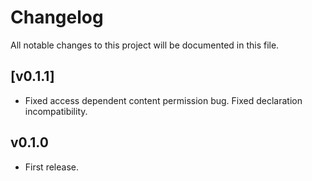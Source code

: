 # Changelog

All notable changes to this project will be documented in this file.

## [v0.1.1]

- Fixed access dependent content permission bug. Fixed declaration 
incompatibility.

## v0.1.0

- First release.
 